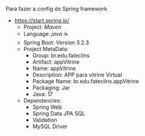 Para fazer a config do Spring framework
- https://start.spring.io/
    - Project: _Maven_
    - Language: _java_ ☕
    - Spring Boot: Version 3.2.3
    - Project MetaData:
      - Group: br.edu.fateclins
      - Artifact: appVitrine
      - Name: appVitrine
      - Description: APP para vitrine Virtual
      - Package Name: br.edu.fateclins.appVitrine
      - Packaging: Jar
      - Java: 17
    - Dependencies:
        - Spring Web
        - Spring Data JPA SQL
        - Validation
        - MySQL Driver
